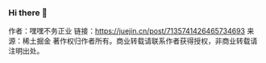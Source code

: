 ### Hi there 👋

<!--
**GULU-H/GULU-H** is a ✨ _special_ ✨ repository because its `README.md` (this file) appears on your GitHub profile.

Here are some ideas to get you started:

- 🔭 I’m currently working on ...
- 🌱 I’m currently learning ...
- 👯 I’m looking to collaborate on ...
- 🤔 I’m looking for help with ...
- 💬 Ask me about ...
- 📫 How to reach me: ...
- 😄 Pronouns: ...
- ⚡ Fun fact: ...
-->

作者：嘿嘿不务正业
链接：https://juejin.cn/post/7135741426465734693
来源：稀土掘金
著作权归作者所有。商业转载请联系作者获得授权，非商业转载请注明出处。
